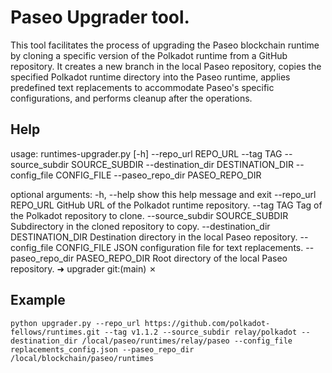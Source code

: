 # Paseo Upgrader tool.

This tool facilitates the process of upgrading the Paseo blockchain runtime by cloning a specific version of the Polkadot runtime from a GitHub repository. 
It creates a new branch in the local Paseo repository, copies the specified Polkadot runtime directory into the Paseo runtime, applies predefined text replacements to accommodate Paseo's specific configurations, and performs cleanup after the operations.

## Help

usage: runtimes-upgrader.py [-h] --repo_url REPO_URL --tag TAG --source_subdir SOURCE_SUBDIR --destination_dir DESTINATION_DIR --config_file CONFIG_FILE --paseo_repo_dir PASEO_REPO_DIR

optional arguments:
  -h, --help            show this help message and exit
  --repo_url REPO_URL   GitHub URL of the Polkadot runtime repository.
  --tag TAG             Tag of the Polkadot repository to clone.
  --source_subdir SOURCE_SUBDIR
                        Subdirectory in the cloned repository to copy.
  --destination_dir DESTINATION_DIR
                        Destination directory in the local Paseo repository.
  --config_file CONFIG_FILE
                        JSON configuration file for text replacements.
  --paseo_repo_dir PASEO_REPO_DIR
                        Root directory of the local Paseo repository.
➜  upgrader git:(main) ✗

## Example

```
python upgrader.py --repo_url https://github.com/polkadot-fellows/runtimes.git --tag v1.1.2 --source_subdir relay/polkadot --destination_dir /local/paseo/runtimes/relay/paseo --config_file replacements_config.json --paseo_repo_dir /local/blockchain/paseo/runtimes
```